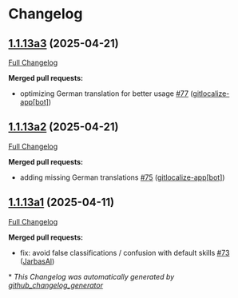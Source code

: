 # Changelog

## [1.1.13a3](https://github.com/OpenVoiceOS/ovos-ocp-pipeline-plugin/tree/1.1.13a3) (2025-04-21)

[Full Changelog](https://github.com/OpenVoiceOS/ovos-ocp-pipeline-plugin/compare/1.1.13a2...1.1.13a3)

**Merged pull requests:**

- optimizing German translation for better usage [\#77](https://github.com/OpenVoiceOS/ovos-ocp-pipeline-plugin/pull/77) ([gitlocalize-app[bot]](https://github.com/apps/gitlocalize-app))

## [1.1.13a2](https://github.com/OpenVoiceOS/ovos-ocp-pipeline-plugin/tree/1.1.13a2) (2025-04-21)

[Full Changelog](https://github.com/OpenVoiceOS/ovos-ocp-pipeline-plugin/compare/1.1.13a1...1.1.13a2)

**Merged pull requests:**

- adding missing German translations [\#75](https://github.com/OpenVoiceOS/ovos-ocp-pipeline-plugin/pull/75) ([gitlocalize-app[bot]](https://github.com/apps/gitlocalize-app))

## [1.1.13a1](https://github.com/OpenVoiceOS/ovos-ocp-pipeline-plugin/tree/1.1.13a1) (2025-04-11)

[Full Changelog](https://github.com/OpenVoiceOS/ovos-ocp-pipeline-plugin/compare/1.1.12...1.1.13a1)

**Merged pull requests:**

- fix: avoid false classifications / confusion with default skills [\#73](https://github.com/OpenVoiceOS/ovos-ocp-pipeline-plugin/pull/73) ([JarbasAl](https://github.com/JarbasAl))



\* *This Changelog was automatically generated by [github_changelog_generator](https://github.com/github-changelog-generator/github-changelog-generator)*
